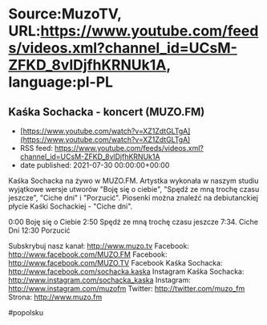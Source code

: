 # Source:MuzoTV, URL:https://www.youtube.com/feeds/videos.xml?channel_id=UCsM-ZFKD_8vlDjfhKRNUk1A, language:pl-PL

## Kaśka Sochacka - koncert (MUZO.FM)
 - [https://www.youtube.com/watch?v=XZ1ZdtGLTgA](https://www.youtube.com/watch?v=XZ1ZdtGLTgA)
 - RSS feed: https://www.youtube.com/feeds/videos.xml?channel_id=UCsM-ZFKD_8vlDjfhKRNUk1A
 - date published: 2021-07-30 00:00:00+00:00

Kaśka Sochacka na żywo w MUZO.FM. Artystka wykonała w naszym studiu wyjątkowe wersje utworów "Boję się o ciebie", "Spędź ze mną trochę czasu jeszcze", "Ciche dni" i "Porzucić". Piosenki można znaleźć na debiutanckiej płycie Kaśki Sochackiej - "Ciche dni". 

0:00 Boję się o Ciebie
2:50 Spędź ze mną trochę czasu jeszcze
7:34. Ciche Dni
12:30 Porzucić

Subskrybuj nasz kanał: http://www.muzo.tv
Facebook: http://www.facebook.com/MUZO.FM
Facebook: http://www.facebook.com/MUZO.TV
Facebook Kaśka Sochacka: http://www.facebook.com/sochacka.kaska
Instagram Kaśka Sochacka: http://www.instagram.com/sochacka_kaska 
Instagram: http://www.instagram.com/muzofm 
Twitter: http://twitter.com/muzo_fm
Strona: http://www.muzo.fm 

#popolsku

